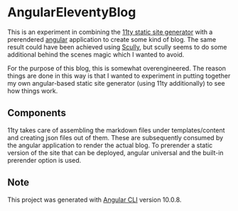 # AngularEleventyBlog

This is an experiment in combining the [11ty static site generator](https://11ty.dev) with a prerendered [angular](https://angular.io)
application to create some kind of blog. The same result could have been achieved using [Scully](https://scully.io), but scully
seems to do some additional behind the scenes magic which I wanted to avoid.

For the purpose of this blog, this is somewhat overengineered. The reason things are done in this way is that I wanted to
experiment in putting together my own angular-based static site generator (using 11ty additionally) to see how things work.

## Components

11ty takes care of assembling the markdown files under templates/content and creating json files out of them. These are subsequently
consumed by the angular application to render the actual blog. To prerender a static version of the site that can be deployed,
angular universal and the built-in prerender option is used.

## Note

This project was generated with [Angular CLI](https://github.com/angular/angular-cli) version 10.0.8.
